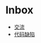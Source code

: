 # Inbox

- [交流](https://github.com/tvrcgo/inbox/discussions)
- [代码缺陷](https://github.com/tvrcgo/inbox/issues)
